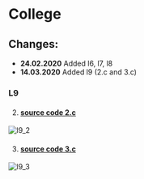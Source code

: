 # College

## Changes:
  * **24.02.2020** Added l6, l7, l8
  * **14.03.2020** Added l9 (2.c and 3.c)

### L9 
  2. #### [source code 2.c](https://github.com/katohawkei/College/blob/master/src/term2/l9/2.c)
  ![l9_2](docs/img/l9_2.gif)

  3. #### [source code 3.c](https://github.com/katohawkei/College/blob/master/src/term2/l9/3.c)
  ![l9_3](docs/img/l9_3.gif)
